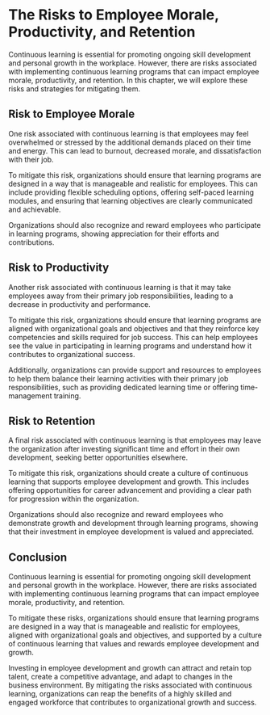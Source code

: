 # The Risks to Employee Morale, Productivity, and Retention

Continuous learning is essential for promoting ongoing skill development and personal growth in the workplace. However, there are risks associated with implementing continuous learning programs that can impact employee morale, productivity, and retention. In this chapter, we will explore these risks and strategies for mitigating them.

Risk to Employee Morale
-----------------------

One risk associated with continuous learning is that employees may feel overwhelmed or stressed by the additional demands placed on their time and energy. This can lead to burnout, decreased morale, and dissatisfaction with their job.

To mitigate this risk, organizations should ensure that learning programs are designed in a way that is manageable and realistic for employees. This can include providing flexible scheduling options, offering self-paced learning modules, and ensuring that learning objectives are clearly communicated and achievable.

Organizations should also recognize and reward employees who participate in learning programs, showing appreciation for their efforts and contributions.

Risk to Productivity
--------------------

Another risk associated with continuous learning is that it may take employees away from their primary job responsibilities, leading to a decrease in productivity and performance.

To mitigate this risk, organizations should ensure that learning programs are aligned with organizational goals and objectives and that they reinforce key competencies and skills required for job success. This can help employees see the value in participating in learning programs and understand how it contributes to organizational success.

Additionally, organizations can provide support and resources to employees to help them balance their learning activities with their primary job responsibilities, such as providing dedicated learning time or offering time-management training.

Risk to Retention
-----------------

A final risk associated with continuous learning is that employees may leave the organization after investing significant time and effort in their own development, seeking better opportunities elsewhere.

To mitigate this risk, organizations should create a culture of continuous learning that supports employee development and growth. This includes offering opportunities for career advancement and providing a clear path for progression within the organization.

Organizations should also recognize and reward employees who demonstrate growth and development through learning programs, showing that their investment in employee development is valued and appreciated.

Conclusion
----------

Continuous learning is essential for promoting ongoing skill development and personal growth in the workplace. However, there are risks associated with implementing continuous learning programs that can impact employee morale, productivity, and retention.

To mitigate these risks, organizations should ensure that learning programs are designed in a way that is manageable and realistic for employees, aligned with organizational goals and objectives, and supported by a culture of continuous learning that values and rewards employee development and growth.

Investing in employee development and growth can attract and retain top talent, create a competitive advantage, and adapt to changes in the business environment. By mitigating the risks associated with continuous learning, organizations can reap the benefits of a highly skilled and engaged workforce that contributes to organizational growth and success.


